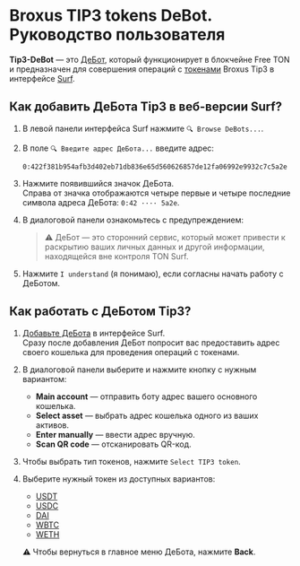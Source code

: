 # Broxus TIP3 tokens DeBot. Руководство пользователя

**Tip3-DeBot** — это [ДеБот](/ded-ared/tip3-debot/blob/main/glossary.md#%D0%B4%D0%B5%D0%B1%D0%BE%D1%82), который функционирует в блокчейне Free TON и предназначен для совершения операций с [токенами](/ded-ared/tip3-debot/blob/main/glossary.md#%D1%82%D0%BE%D0%BA%D0%B5%D0%BD) Broxus Tip3 в интерфейсе [Surf](/ded-ared/tip3-debot/blob/main/glossary.md#surf).

## Как добавить ДеБота Tip3 в веб-версии Surf?

1. В левой панели интерфейса Surf нажмите `🔍 Browse DeBots...`.
2. В поле `🔍 Введите адрес ДеБота...` введите адрес:  
    ```
    0:422f381b954afb3d402eb71db836e65d560626857de12fa06992e9932c7c5a2e
    ```  
3. Нажмите появившийся значок ДеБота.  
Справа от значка отображаются четыре первые и четыре последние символа адреса ДеБота: `0:42 ···· 5a2e`.

4. В диалоговой панели ознакомьтесь с предупреждением:  
    > ⚠ ДеБот — это сторонний сервис, который может привести к раскрытию ваших личных данных и другой информации, находящейся вне контроля TON Surf.

5. Нажмите `I understand` (я понимаю), если согласны начать работу с ДеБотом.  

## Как работать с ДеБотом Tip3?
1. [Добавьте ДеБота]() в интерфейсе Surf.  
Сразу после добавления ДеБот попросит вас предоставить адрес своего кошелька для проведения операций с токенами.

2. В диалоговой панели выберите и нажмите кнопку с нужным вариантом:  
    - **Main account** — отправить боту адрес вашего основного кошелька.
    - **Select asset** — выбрать адрес кошелька одного из ваших активов.
    - **Enter manually** — ввести адрес вручную.
    - **Scan QR code** — отсканировать QR-код.  

3. Чтобы выбрать тип токенов, нажмите `Select TIP3 token`.

4. Выберите нужный токен из доступных вариантов:  
    - [USDT](/ded-ared/tip3-debot/blob/main/glossary.md#usdt)
    - [USDC](/ded-ared/tip3-debot/blob/main/glossary.md#usdc-usd-coin)
    - [DAI](/ded-ared/tip3-debot/blob/main/glossary.md#dai-dai-stablecoin)
    - [WBTC](/ded-ared/tip3-debot/blob/main/glossary.md#wbtc-wrapped-bitcoin)
    - [WETH](/ded-ared/tip3-debot/blob/main/glossary.md#weth-wrapped-ether)
    
    ⚠ Чтобы вернуться в главное меню ДеБота, нажмите **Back**.
